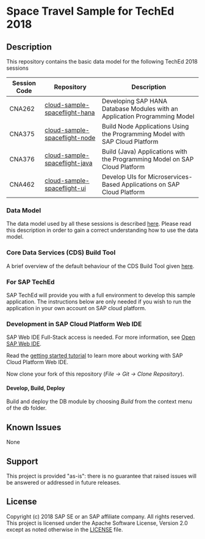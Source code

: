 # Space Travel Sample for TechEd 2018

## Description
This repository contains the basic data model for the following TechEd 2018 sessions

| Session Code | Repository | Description |
|---|---|---|
| CNA262 | [cloud-sample-spaceflight-hana](https://github.com/SAP/cloud-sample-spaceflight-hana) | Developing SAP HANA Database Modules with an Application Programming Model |
| CNA375 | [cloud-sample-spaceflight-node](https://github.com/SAP/cloud-sample-spaceflight-node) | Build Node Applications Using the Programming Model with SAP Cloud Platform |
| CNA376 | [cloud-sample-spaceflight-java](https://github.com/SAP/cloud-sample-spaceflight-java) | Build (Java) Applications with the Programming Model on SAP Cloud Platform |
| CNA462 | [cloud-sample-spaceflight-ui](https://github.com/SAP/cloud-sample-spaceflight-ui) | Develop UIs for Microservices-Based Applications on SAP Cloud Platform |


### Data Model
The data model used by all these sessions is described [here](./docs/README.md).   Please read this description in order to gain a correct understanding how to use the data model.

### Core Data Services (CDS) Build Tool
A brief overview of the default behaviour of the CDS Build Tool given [here](./docs/cdsCompile.md).


### For SAP TechEd
SAP TechEd will provide you with a full environment to develop this sample application.  The instructions below are only needed if you wish to run the application in your own account on SAP cloud platform.

### Development in SAP Cloud Platform Web IDE

SAP Web IDE Full-Stack access is needed. For more information, see [Open SAP Web IDE](https://help.sap.com/viewer/825270ffffe74d9f988a0f0066ad59f0/CF/en-US/51321a804b1a4935b0ab7255447f5f84.html).

Read the [getting started tutorial](https://help.sap.com/viewer//65de2977205c403bbc107264b8eccf4b/Cloud/en-US/5ec8c983a0bf43b4a13186fcf59015fc.html) to learn more about working with SAP Cloud Platform Web IDE.

Now clone your fork of this repository (*File -> Git -> Clone Repository*).

#### Develop, Build, Deploy

Build and deploy the DB module by choosing *Build* from the context menu of the db folder.


## Known Issues
None

## Support
This project is provided "as-is": there is no guarantee that raised issues will be answered or addressed in future releases.


## License
Copyright (c) 2018 SAP SE or an SAP affiliate company. All rights reserved.
This project is licensed under the Apache Software License, Version 2.0 except as noted otherwise in the [LICENSE](LICENSE) file.